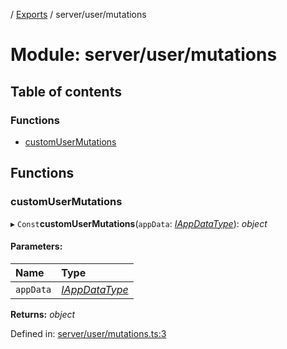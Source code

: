 [](../README.md) / [Exports](../modules.md) / server/user/mutations

# Module: server/user/mutations

## Table of contents

### Functions

- [customUserMutations](server_user_mutations.md#customusermutations)

## Functions

### customUserMutations

▸ `Const`**customUserMutations**(`appData`: [*IAppDataType*](../interfaces/server.iappdatatype.md)): *object*

#### Parameters:

Name | Type |
:------ | :------ |
`appData` | [*IAppDataType*](../interfaces/server.iappdatatype.md) |

**Returns:** *object*

Defined in: [server/user/mutations.ts:3](https://github.com/onzag/itemize/blob/11a98dec/server/user/mutations.ts#L3)

